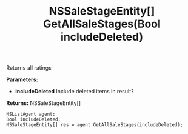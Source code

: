﻿---
uid: crmscript_ref_NSListAgent_GetAllSaleStages
title: NSSaleStageEntity[] GetAllSaleStages(Bool includeDeleted)
intellisense: NSListAgent.GetAllSaleStages
keywords: NSListAgent, GetAllSaleStages
so.topic: reference
---

Returns all ratings

**Parameters:**
 - **includeDeleted** Include deleted items in result?

**Returns:** NSSaleStageEntity[]

```crmscript
NSListAgent agent;
Bool includeDeleted;
NSSaleStageEntity[] res = agent.GetAllSaleStages(includeDeleted);
```

